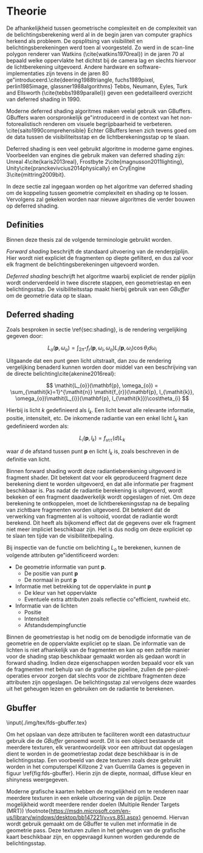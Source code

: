 # Theorie

De afhankelijkheid tussen geometrische complexiteit en de complexiteit van de 
belichtingsberekening werd al in de begin jaren van computer graphics herkend 
als probleem. De opsplitsing van visibiliteit en belichtingsberekeningen werd toen
al voorgesteld. Zo werd in de scan-line polygon renderer van Watkins 
(\cite{watkins1970real}) in de jaren 70 al bepaald welke oppervlakte het dichtst
bij de camera lag en slechts hiervoor de lichtberekening uitgevoerd. Andere 
hardware en software-implementaties zijn tevens in de jaren 80 ge\"introduceerd.\cite{deering1988triangle, fuchs1989pixel, perlin1985image, glassner1988algorithms} 
Tebbs, Neumann, Eyles, Turk and Ellsworth (\cite{tebbs1989parallel}) geven een
gedetailleerd overzicht van deferred shading in 1990.  

Moderne deferred shading algoritmes maken veelal gebruik van GBuffers. 
GBuffers waren oorspronkelijk ge\"introduceerd in de context 
van het non-fotorealistisch renderen om visuele begrijpbaarheid te verbeteren.
\cite{saito1990comprehensible} Echter GBuffers lenen zich tevens goed om de data
tussen  de visibiliteitsstap en de lichtberekeningsstap op te slaan.  

Deferred shading is een veel gebruikt algoritme in moderne game engines. Voorbeelden
van engines die gebruik maken van deferred shading zijn: Unreal 4\cite{karis2013real}, 
Frostbyte 2\cite{magnusson2011lighting},
Unity\cite{pranckevivcius2014physically} en CryEngine 3\cite{mittring2009bit}.

In deze sectie zal ingegaan worden op het algoritme van deferred shading om
de koppeling tussen geometrie complexiteit en shading op te lossen. Vervolgens
zal gekeken worden naar nieuwe algoritmes die verder bouwen op deferred 
shading.  


## Definities

Binnen deze thesis zal de volgende terminologie gebruikt worden.  

*Forward shading* beschrijft de standaard uitvoering van de renderpijplijn. 
Hier wordt niet expliciet de fragmenten op diepte gefilterd, en dus zal voor
elk fragment de belichtingsberekeningen uitgevoerd worden.  

*Deferred shading* beschrijft het algoritme waarbij expliciet de render pijplijn
wordt onderverdeeld in twee discrete stappen, een geometriestap en een 
belichtingsstap. De visibiliteitsstap maakt hierbij gebruik van een *GBuffer* om
de geometrie data op te slaan.  


## Deferred shading

Zoals besproken in sectie \ref{sec:shading}, is de rendering vergelijking gegeven
door: 

$$ 
\mathit{L_{o}}(\mathbf{p}, \omega_{o}) = \int_{2\pi^{+}} \mathit{f_{r}}(\mathbf{p}, \omega_{i}, \omega_{o})\mathit{L_{i}}(\mathbf{p}, \omega_{i})\cos\theta_{i}d\omega_{i} 
$$

Uitgaande dat een punt geen licht uitstraalt, dan zou de rendering vergelijking
benaderd kunnen worden door middel van een beschrijving van de directe belichting\cite{akenine2016real}:

$$ 
\mathit{L_{o}}(\mathbf{p}, \omega_{o}) = \sum_{\mathit{k}=1}^{\mathit{n}} \mathit{f_{r}}(\mathbf{p}, l_{\mathit{k}}, \omega_{o})\mathit{L_{i}}(\mathbf{p}, l_{\mathit{k}})\cos\theta_{i} 
$$

Hierbij is licht $\mathit{k}$ gedefinieerd als $l_{\mathit{k}}$. Een licht bevat
alle relevante informatie, positie, intensiteit, etc. De inkomende radiantie van
een enkel licht $l_\mathit{k}$ kan gedefinieerd worden als:

$$ 
\mathit{L_{i}}(\mathbf{p}, l_{\mathit{k}}) = \mathit{f}_{\mathtt{att}}(d) L_{\mathit{k}}
$$

waar $\mathit{d}$ de afstand tussen punt $\mathbf{p}$ en licht 
$l_{\mathit{k}}$ is, zoals beschreven in de definitie van licht.  

Binnen forward shading wordt deze radiantieberekening uitgevoerd in fragment
shader. Dit betekent dat voor elk geproduceerd fragment deze berekening dient 
te worden uitgevoerd, en dat alle informatie per fragment beschikbaar is. Pas 
nadat de radiantie berekening is uitgevoerd, wordt bekeken of een fragment 
daadwerkelijk wordt opgeslagen of niet. Om deze berekening te ontkoppelen, moet de 
lichtberekeningsstap na de bepaling van zichtbare fragmenten worden uitgevoerd. 
Dit betekent dat de verwerking van fragmenten al is voltooid, voordat de radiantie 
wordt berekend. Dit heeft als bijkomend effect dat de gegevens over elk fragment 
niet meer impliciet  beschikbaar zijn. Het is dus nodig om deze expliciet op te slaan
ten tijde van de visibiliteitbepaling.  

Bij inspectie van de functie om belichting $\mathit{L_{o}}$ te berekenen, kunnen de 
volgende attributen ge\"identificeerd worden:

* De geometrie informatie van punt $\mathbf{p}$.
    * De positie van punt $\mathbf{p}$
    * De normaal in punt $\mathbf{p}$
* Informatie met betrekking tot de oppervlakte in punt $\mathbf{p}$
    * De kleur van het oppervlakte
    * Eventuele extra attributen zoals reflectie co\"efficient, ruwheid etc.
* Informatie van de lichten
    * Positie
    * Intensiteit
    * Afstandsdempingfunctie
    
Binnen de geometriestap is het nodig om de benodigde informatie van de 
geometrie en de oppervlakte expliciet op te slaan. De informatie van de lichten
is niet afhankelijk van de fragmenten en kan op een zelfde manier voor de
shading stap beschikbaar gemaakt worden als gedaan wordt in forward shading.
Indien deze eigenschappen worden bepaald voor elk van de fragmenten met behulp 
van de grafische pipeline, zullen de per-pixel-operaties ervoor zorgen dat 
slechts voor de zichtbare fragmenten deze attributen zijn opgeslagen. De 
belichtingsstap zal vervolgens deze waardes uit het geheugen lezen en gebruiken 
om de radiantie te berekenen.


## Gbuffer

\input{./img/tex/fds-gbuffer.tex}

Om het opslaan van deze attributen te faciliteren wordt een datastructuur 
gebruik die de *GBuffer* genoemd wordt. Dit is een object bestaande uit meerdere
texturen, elk verantwoordelijk voor een attribuut dat opgeslagen dient te worden
in de geometriestap zodat deze beschikbaar is in de belichtingsstap. Een 
voorbeeld van deze texturen zoals deze gebruikt worden in het computerspel 
Killzone 2 van Guerrilla Games is gegeven in figuur \ref{fig:fds-gbuffer}. 
Hierin zijn de diepte, normaal, diffuse kleur en shinyness weergegeven.  

Moderne grafische kaarten hebben de mogelijkheid om te renderen naar meerdere
texturen in een enkele uitvoering van de pijplijn. Deze mogelijkheid wordt 
meerdere render doelen (Multiple Render Targets (MRT))
\footnote{https://msdn.microsoft.com/en-us/library/windows/desktop/bb147221(v=vs.85).aspx} 
genoemd. Hiervan wordt gebruik gemaakt om de GBuffer te vullen met informatie in
de geometrie pass. Deze texturen zullen in het geheugen van de grafische kaart 
beschikbaar zijn, en opgevraagd kunnen worden gedurende de belichtingsstap.  


